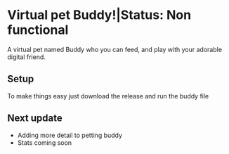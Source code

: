 # Virtual pet Buddy!|Status: Non functional
A virtual pet named Buddy who you can feed, and play with your adorable digital friend.
## Setup
 To make things easy just download the release and run the buddy file

## Next update
- Adding more detail to petting buddy
- Stats coming soon
